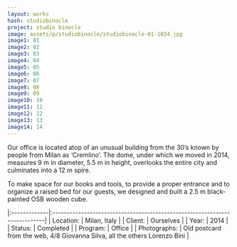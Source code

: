 ```yaml
---
layout: works
hash: studiobinocle
project: studio binocle
image: assets/p/studiobinocle/studiobinocle-01-1024.jpg
image1: 01
image2: 02
image3: 03
image4: 04
image5: 05
image6: 06
image7: 07
image8: 08
image9: 09
image10: 10
image11: 11
image12: 12
image13: 13
image14: 14
---
```


Our office is located atop of an unusual building from the 30’s known by people from Milan as ‘Cremlino’. The dome, under which we moved in 2014, measures 9 m in diameter, 5.5 m in height, overlooks the entire city and culminates into a 12 m spire.

To make space for our books and tools, to provide a proper entrance and to organize a raised bed for our guests, we designed and built a 2.5 m black-painted OSB wooden cube.


|:-------------|:---------------------------------------------------------------------------|
| Location:    | Milan, Italy                                                               |
| Client:      | Ourselves                                                                  |
| Year:        | 2014                                                                       |
| Status:      | Completed                                                                  |
| Program:     | Office                                                                     |
| Photographs: | Old postcard from the web, 4/8 Giovanna Silva, all the others Lorenzo Bini |
